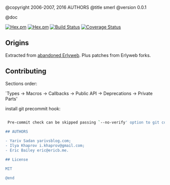 @copyright 2006-2007, 2016 AUTHORS 
@title smerl
@version 0.0.1

@doc

[![Hex.pm](https://img.shields.io/hexpm/v/smerl.svg?maxAge=2592000?style=plastic)](https://hex.pm/packages/smerl)
[![Hex.pm](https://img.shields.io/hexpm/dt/smerl.svg?maxAge=2592000)](https://hex.pm/packages/smerl)
[![Build Status](https://travis-ci.org/deadtrickster/smerl.svg?branch=version-3)](https://travis-ci.org/deadtrickster/smerl)
[![Coverage Status](https://coveralls.io/repos/github/deadtrickster/smerl/badge.svg?branch=master)](https://coveralls.io/github/deadtrickster/smerl?branch=master)

## Origins

Extracted from [abandoned Erlyweb](https://github.com/yariv/erlyweb).
Plus patches from Erlyweb forks.

## Contributing

Sections order:

`Types -> Macros -> Callbacks -> Public API -> Deprecations -> Private Parts'

install git precommit hook:

```./bin/pre-commit.sh install'''

 Pre-commit check can be skipped passing `--no-verify' option to git commit.
 
## AUTHORS

- Yariv Sadan yarivsblog.com;
- Ilya Khaprov i.khaprov@gmail.com;
- Eric Bailey eric@ericb.me.

## License

MIT

@end


